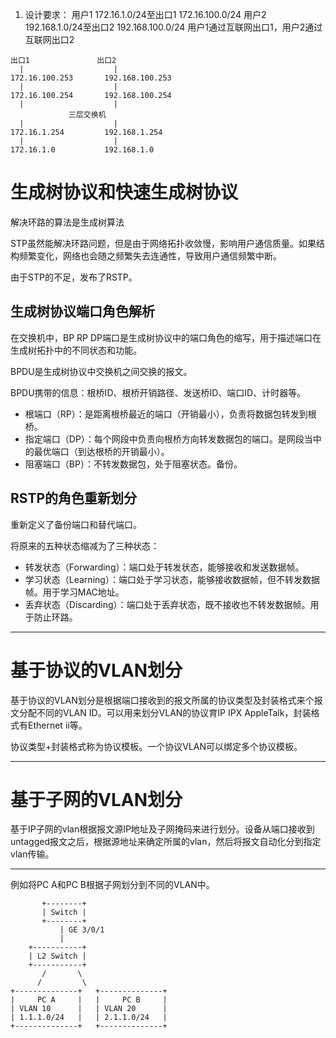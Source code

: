 1. 设计要求：
用户1 172.16.1.0/24至出口1 172.16.100.0/24
用户2 192.168.1.0/24至出口2 192.168.100.0/24
用户1通过互联网出口1，用户2通过互联网出口2

```
出口1               出口2
  |                    |   
172.16.100.253       192.168.100.253
  |                    |
172.16.100.254       192.168.100.254
  |                    |
             三层交换机
  |                    |
172.16.1.254         192.168.1.254
  |                    |
172.16.1.0           192.168.1.0      
```

# 生成树协议和快速生成树协议
解决环路的算法是生成树算法

STP虽然能解决环路问题，但是由于网络拓扑收敛慢，影响用户通信质量。如果结构频繁变化，网络也会随之频繁失去连通性，导致用户通信频繁中断。

由于STP的不足，发布了RSTP。

## 生成树协议端口角色解析

在交换机中，BP RP DP端口是生成树协议中的端口角色的缩写，用于描述端口在生成树拓扑中的不同状态和功能。

BPDU是生成树协议中交换机之间交换的报文。

BPDU携带的信息：根桥ID、根桥开销路径、发送桥ID、端口ID、计时器等。

- 根端口（RP）：是距离根桥最近的端口（开销最小），负责将数据包转发到根桥。
- 指定端口（DP）：每个网段中负责向根桥方向转发数据包的端口。是网段当中的最优端口（到达根桥的开销最小）。
- 阻塞端口（BP）：不转发数据包，处于阻塞状态。备份。

## RSTP的角色重新划分

重新定义了备份端口和替代端口。

将原来的五种状态缩减为了三种状态：
- 转发状态（Forwarding）：端口处于转发状态，能够接收和发送数据帧。
- 学习状态（Learning）：端口处于学习状态，能够接收数据帧，但不转发数据帧。用于学习MAC地址。
- 丢弃状态（Discarding）：端口处于丢弃状态，既不接收也不转发数据帧。用于防止环路。

----

# 基于协议的VLAN划分

基于协议的VLAN划分是根据端口接收到的报文所属的协议类型及封装格式来个报文分配不同的VLAN ID。可以用来划分VLAN的协议育IP IPX AppleTalk，封装格式有Ethernet ii等。

协议类型+封装格式称为协议模板。一个协议VLAN可以绑定多个协议模板。

---

# 基于子网的VLAN划分
基于IP子网的vlan根据报文源IP地址及子网掩码来进行划分。设备从端口接收到untagged报文之后，根据源地址来确定所属的vlan，然后将报文自动化分到指定vlan传输。

---

例如将PC A和PC B根据子网划分到不同的VLAN中。

```
       +--------+
       | Switch |
       +--------+
           | GE 3/0/1
           |
    +-----------+
    | L2 Switch |
    +-----------+
       /       \
      /         \
+--------------+   +--------------+
|     PC A     |   |     PC B     |
| VLAN 10      |   | VLAN 20      |
| 1.1.1.0/24   |   | 2.1.1.0/24   |
+--------------+   +--------------+

```